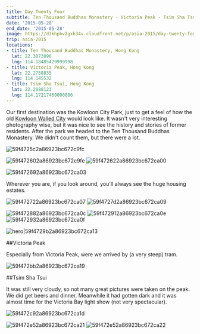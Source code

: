 ```yaml
---
title: Day Twenty Four
subtitle: Ten Thousand Buddhas Monastery - Victoria Peak - Tsim Sha Tsui
date: '2015-05-28'
end_date: '2015-05-28'
image: https://d3khpbv2gxh34v.cloudfront.net/p/asia-2015/day-twenty-four/59f472332a86923bc672c9f5.jpg
trip: asia-2015
locations:
- title: Ten Thousand Buddhas Monastery, Hong Kong
  lat: 22.3873896
  lng: 114.18485429999998
- title: Victoria Peak, Hong Kong
  lat: 22.2758835
  lng: 114.145532
- title: Tsim Sha Tsui, Hong Kong
  lat: 22.2988123
  lng: 114.17217460000006
---
```


Our first destination was the Kowloon City Park, just to get a feel of how the old [Kowloon Walled City](http://en.wikipedia.org/wiki/Kowloon_Walled_City) would look like. It wasn't very interesting photography wise, but it was nice to see the history and stories of former residents. After the park we headed to the Ten Thousand Buddhas Monastery. We didn't count them, but there were a lot.

![59f4725c2a86923bc672c9fc](https://d3khpbv2gxh34v.cloudfront.net/p/asia-2015/day-twenty-four/59f4725f2a86923bc672c9fd.jpg "1.5")

![59f472602a86923bc672c9fe](https://d3khpbv2gxh34v.cloudfront.net/p/asia-2015/day-twenty-four/59f472622a86923bc672c9ff.jpg "1.506")
![59f472622a86923bc672ca00](https://d3khpbv2gxh34v.cloudfront.net/p/asia-2015/day-twenty-four/59f472662a86923bc672ca02.jpg "1.5")

![59f472692a86923bc672ca03](https://d3khpbv2gxh34v.cloudfront.net/p/asia-2015/day-twenty-four/59f4726c2a86923bc672ca05.jpg "1.526")

Wherever you are, if you look around, you'll always see the huge housing estates.

![59f472722a86923bc672ca07](https://d3khpbv2gxh34v.cloudfront.net/p/asia-2015/day-twenty-four/59f472742a86923bc672ca08.jpg "1.506")
![59f4727d2a86923bc672ca09](https://d3khpbv2gxh34v.cloudfront.net/p/asia-2015/day-twenty-four/59f472802a86923bc672ca0a.jpg "1.506")

![59f472882a86923bc672ca0c](https://d3khpbv2gxh34v.cloudfront.net/p/asia-2015/day-twenty-four/59f4728b2a86923bc672ca0d.jpg "0.667")
![59f472912a86923bc672ca0e](https://d3khpbv2gxh34v.cloudfront.net/p/asia-2015/day-twenty-four/59f472932a86923bc672ca10.jpg "1.5")
![59f472932a86923bc672ca0f](https://d3khpbv2gxh34v.cloudfront.net/p/asia-2015/day-twenty-four/59f472952a86923bc672ca11.jpg "0.667")

![hero|59f4729b2a86923bc672ca13](https://d3khpbv2gxh34v.cloudfront.net/p/asia-2015/day-twenty-four/59f4729b2a86923bc672ca13.jpg "1.5")

##Victoria Peak

Especially from Victoria Peak, were we arrived by (a very steep) tram.

![59f472bb2a86923bc672ca19](https://d3khpbv2gxh34v.cloudfront.net/p/asia-2015/day-twenty-four/59f472bd2a86923bc672ca1a.jpg "1.506")

##Tsim Sha Tsui

It was still very cloudy, so not many great pictures were taken on the peak. We did get beers and dinner. Meanwhile it had gotten dark and it was almost time for the Victoria Bay light show (not very spectacular).

![59f472c92a86923bc672ca1d](https://d3khpbv2gxh34v.cloudfront.net/p/asia-2015/day-twenty-four/59f472cb2a86923bc672ca1e.jpg "1.506")

![59f472e52a86923bc672ca21](https://d3khpbv2gxh34v.cloudfront.net/p/asia-2015/day-twenty-four/59f472eb2a86923bc672ca23.jpg "1.5")
![59f472e52a86923bc672ca22](https://d3khpbv2gxh34v.cloudfront.net/p/asia-2015/day-twenty-four/59f472ed2a86923bc672ca24.jpg "1.5")

